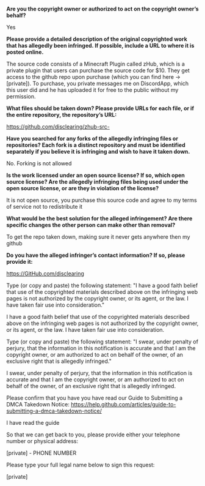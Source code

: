 **Are you the copyright owner or authorized to act on the copyright owner’s behalf?**

Yes



**Please provide a detailed description of the original copyrighted work that has allegedly been infringed. If possible, include a URL to where it is posted online.**

The source code consists of a Minecraft Plugin called zHub, which is a private plugin that users can purchase the source code for $10. They get access to the github repo upon purchase (which you can find here -> [private]). To purchase, you private messages me on DiscordApp, which this user did and he has uploaded it for free to the public without my permission.



**What files should be taken down? Please provide URLs for each file, or if the entire repository, the repository’s URL:**

https://github.com/disclearing/zhub-src-



**Have you searched for any forks of the allegedly infringing files or repositories? Each fork is a distinct repository and must be identified separately if you believe it is infringing and wish to have it taken down.**

No. Forking is not allowed



**Is the work licensed under an open source license? If so, which open source license? Are the allegedly infringing files being used under the open source license, or are they in violation of the license?**

It is not open source, you purchase this source code and agree to my terms of service not to redistribute it



**What would be the best solution for the alleged infringement? Are there specific changes the other person can make other than removal?**

To get the repo taken down, making sure it never gets anywhere then my github



**Do you have the alleged infringer’s contact information? If so, please provide it:**

https://GitHub.com/disclearing



Type (or copy and paste) the following statement: "I have a good faith belief that use of the copyrighted materials described above on the infringing web pages is not authorized by the copyright owner, or its agent, or the law. I have taken fair use into consideration."

I have a good faith belief that use of the copyrighted materials described above on the infringing web pages is not authorized by the copyright owner, or its agent, or the law. I have taken fair use into consideration.



Type (or copy and paste) the following statement: "I swear, under penalty of perjury, that the information in this notification is accurate and that I am the copyright owner, or am authorized to act on behalf of the owner, of an exclusive right that is allegedly infringed."

I swear, under penalty of perjury, that the information in this notification is accurate and that I am the copyright owner, or am authorized to act on behalf of the owner, of an exclusive right that is allegedly infringed.



Please confirm that you have you have read our Guide to Submitting a DMCA Takedown Notice: https://help.github.com/articles/guide-to-submitting-a-dmca-takedown-notice/

I have read the guide



So that we can get back to you, please provide either your telephone number or physical address:

[private] - PHONE NUMBER



Please type your full legal name below to sign this request:

[private]  
